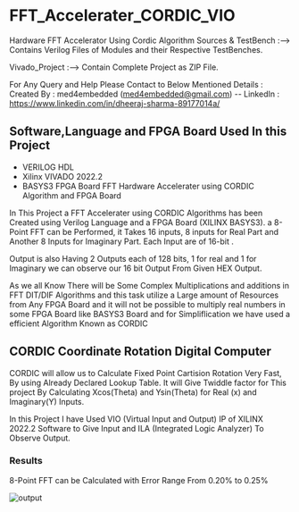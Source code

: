 # FFT_Accelerater_CORDIC_VIO
Hardware FFT Accelerator Using Cordic Algorithm 
Sources & TestBench :--> Contains Verilog Files of Modules and their Respective TestBenches.

Vivado_Project :--> Contain Complete Project as ZIP File.

For Any Query and Help Please Contact to Below Mentioned Details :
Created By : med4embedded (med4embedded@gmail.com)
-- LinkedIn : https://www.linkedin.com/in/dheeraj-sharma-89177014a/

## Software,Language and FPGA Board Used In this Project
* VERILOG HDL
* Xilinx VIVADO 2022.2
* BASYS3 FPGA Board
FFT Hardware Accelerater using CORDIC Algorithm and FPGA Board

In This Project a FFT Accelerater using CORDIC Algorithms has been Created using Verilog Language and a FPGA Board (XILINX BASYS3). a 8-Point FFT can be Performed, it Takes 16 inputs, 8 inputs for Real Part and Another 8 Inputs for Imaginary Part. Each Input are of 16-bit .

Output is also Having 2 Outputs each of 128 bits, 1 for real and 1 for Imaginary we can observe our 16 bit Output From Given HEX Output.

As we all Know There will be Some Complex Multiplications and additions in FFT DIT/DIF Algorithms and this task utilize a Large amount of Resources from Any FPGA Board and it will not be possible to multiply real numbers in some FPGA Board like BASYS3 Board and for Simpliflication we have used a efficient Algorithm Known as CORDIC

## CORDIC Coordinate Rotation Digital Computer
CORDIC will allow us to Calculate Fixed Point Cartision Rotation Very Fast, By using Already Declared Lookup Table. It will Give Twiddle factor for This project By Calculating Xcos(Theta) and Ysin(Theta) for Real (x) and Imaginary(Y) Inputs.

In this Project I have Used VIO (Virtual Input and Output) IP of XILINX 2022.2 Software to Give Input and ILA (Integrated Logic Analyzer) To Observe Output.

### Results
8-Point FFT can be Calculated with Error Range From 0.20% to 0.25%

![output](https://user-images.githubusercontent.com/66619248/210313312-76c28636-d13c-43d0-a455-5946ad65dd0e.png)
